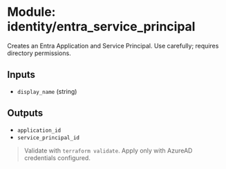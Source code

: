 # Module: identity/entra_service_principal

Creates an Entra Application and Service Principal. Use carefully; requires directory permissions.

## Inputs
- `display_name` (string)

## Outputs
- `application_id`
- `service_principal_id`

> Validate with `terraform validate`. Apply only with AzureAD credentials configured.
